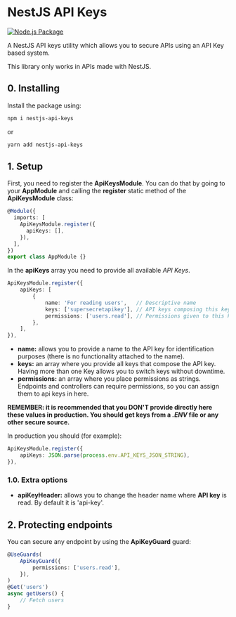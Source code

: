 # NestJS API Keys

[![Node.js Package](https://github.com/TheMineWay/nestjs-api-keys/actions/workflows/npm-publish.yml/badge.svg)](https://github.com/TheMineWay/nestjs-api-keys/actions/workflows/npm-publish.yml)

A NestJS API keys utility which allows you to secure APIs using an API Key based system.

This library only works in APIs made with NestJS.

## 0. Installing

Install the package using:

```bash
npm i nestjs-api-keys
```

or

```bash
yarn add nestjs-api-keys
```

## 1. Setup

First, you need to register the **ApiKeysModule**. You can do that by going to your **AppModule** and calling the **register** static method of the **ApiKeysModule** class:

```ts
@Module({
  imports: [
    ApiKeysModule.register({
      apiKeys: [],
    }),
  ],
})
export class AppModule {}
```

In the **apiKeys** array you need to provide all available _API Keys_.

```ts
ApiKeysModule.register({
    apiKeys: [
        {
            name: 'For reading users',   // Descriptive name
            keys: ['supersecretapikey'], // API keys composing this key
            permissions: ['users.read'], // Permissions given to this key
        },
    ],
}),
```

- **name:** allows you to provide a name to the API key for identification purposes (there is no functionality attached to the name).
- **keys:** an array where you provide all keys that compose the API key. Having more than one Key allows you to switch keys without downtime.
- **permissions:** an array where you place permissions as strings. Endpoints and controllers can require permissions, so you can assign them to api keys in here.

**REMEMBER: it is recommended that you DON'T provide directly here these values in production. You should get keys from a _.ENV_ file or any other secure source.**

In production you should (for example):

```ts
ApiKeysModule.register({
    apiKeys: JSON.parse(process.env.API_KEYS_JSON_STRING),
}),
```

### 1.0. Extra options

- **apiKeyHeader:** allows you to change the header name where **API key** is read. By default it is 'api-key'.

## 2. Protecting endpoints

You can secure any endpoint by using the **ApiKeyGuard** guard:

```ts
@UseGuards(
    ApiKeyGuard({
        permissions: ['users.read'],
    }),
)
@Get('users')
async getUsers() {
    // Fetch users
}
```
